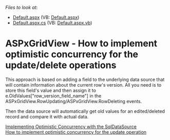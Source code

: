 <!-- default file list -->
*Files to look at*:

* [Default.aspx](./CS/WebSite/Default.aspx) (VB: [Default.aspx](./VB/WebSite/Default.aspx))
* [Default.aspx.cs](./CS/WebSite/Default.aspx.cs) (VB: [Default.aspx.vb](./VB/WebSite/Default.aspx.vb))
<!-- default file list end -->
# ASPxGridView - How to implement optimistic concurrency for the update/delete operations


<p>This approach is based on adding a field to the underlying data source that will contain information about the current row's version. All you need is to store this field's value and then assign it to e.OldValues["row_version_field_name"] in the ASPxGridView.RowUpdating/ASPxGridView.RowDeleting events. </p><p>Then the data source will automatically get old values for an edited/deleted record and compare it with actual data.</p><p><a href="http://www.asp.net/web-forms/tutorials/data-access/accessing-the-database-directly-from-an-aspnet-page/implementing-optimistic-concurrency-with-the-sqldatasource-vb"><u>Implementing Optimistic Concurrency with the SqlDataSource</u></a><u><br />
</u><a href="https://www.devexpress.com/Support/Center/p/E3213">How to implement optimistic concurrency for the update operation</a></p>

<br/>


